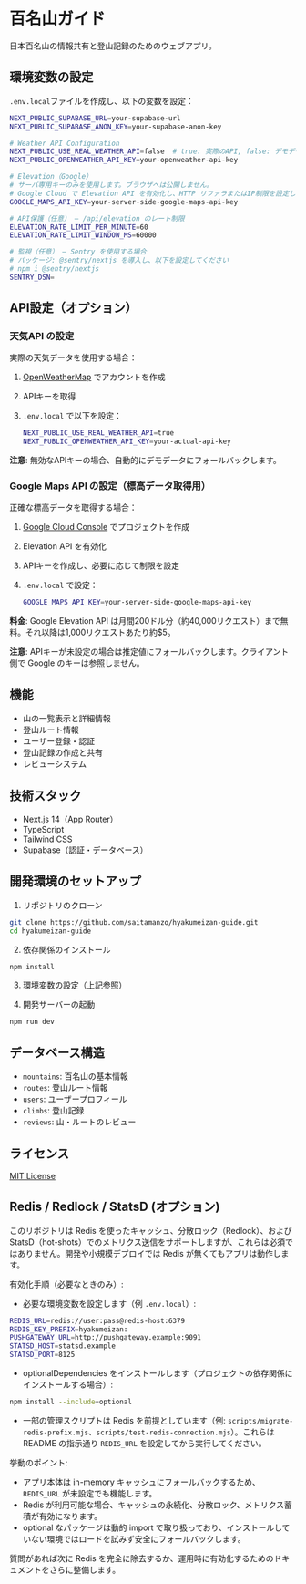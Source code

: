 # 百名山ガイド

日本百名山の情報共有と登山記録のためのウェブアプリ。

## 環境変数の設定

`.env.local`ファイルを作成し、以下の変数を設定：

```bash
NEXT_PUBLIC_SUPABASE_URL=your-supabase-url
NEXT_PUBLIC_SUPABASE_ANON_KEY=your-supabase-anon-key

# Weather API Configuration
NEXT_PUBLIC_USE_REAL_WEATHER_API=false  # true: 実際のAPI, false: デモデータ
NEXT_PUBLIC_OPENWEATHER_API_KEY=your-openweather-api-key

# Elevation（Google）
# サーバ専用キーのみを使用します。ブラウザへは公開しません。
# Google Cloud で Elevation API を有効化し、HTTP リファラまたはIP制限を設定してください。
GOOGLE_MAPS_API_KEY=your-server-side-google-maps-api-key

# API保護（任意） – /api/elevation のレート制限
ELEVATION_RATE_LIMIT_PER_MINUTE=60
ELEVATION_RATE_LIMIT_WINDOW_MS=60000

# 監視（任意） – Sentry を使用する場合
# パッケージ: @sentry/nextjs を導入し、以下を設定してください
# npm i @sentry/nextjs
SENTRY_DSN=
```

## API設定（オプション）

### 天気API の設定

実際の天気データを使用する場合：

1. [OpenWeatherMap](https://openweathermap.org/api) でアカウントを作成
2. APIキーを取得
3. `.env.local` で以下を設定：

   ```bash
   NEXT_PUBLIC_USE_REAL_WEATHER_API=true
   NEXT_PUBLIC_OPENWEATHER_API_KEY=your-actual-api-key
   ```

**注意**: 無効なAPIキーの場合、自動的にデモデータにフォールバックします。

### Google Maps API の設定（標高データ取得用）

正確な標高データを取得する場合：

1. [Google Cloud Console](https://console.cloud.google.com/) でプロジェクトを作成
2. Elevation API を有効化
3. APIキーを作成し、必要に応じて制限を設定
4. `.env.local` で設定：

   ```bash
   GOOGLE_MAPS_API_KEY=your-server-side-google-maps-api-key
   ```

**料金**: Google Elevation API は月間200ドル分（約40,000リクエスト）まで無料。それ以降は1,000リクエストあたり約$5。

**注意**: APIキーが未設定の場合は推定値にフォールバックします。クライアント側で Google のキーは参照しません。

## 機能

- 山の一覧表示と詳細情報
- 登山ルート情報
- ユーザー登録・認証
- 登山記録の作成と共有
- レビューシステム

## 技術スタック

- Next.js 14（App Router）
- TypeScript
- Tailwind CSS
- Supabase（認証・データベース）

## 開発環境のセットアップ

1. リポジトリのクローン

```bash
git clone https://github.com/saitamanzo/hyakumeizan-guide.git
cd hyakumeizan-guide
```

2. 依存関係のインストール

```bash
npm install
```

3. 環境変数の設定（上記参照）

4. 開発サーバーの起動

```bash
npm run dev
```

## データベース構造

- `mountains`: 百名山の基本情報
- `routes`: 登山ルート情報
- `users`: ユーザープロフィール
- `climbs`: 登山記録
- `reviews`: 山・ルートのレビュー

## ライセンス

[MIT License](LICENSE)

## Redis / Redlock / StatsD (オプション)

このリポジトリは Redis を使ったキャッシュ、分散ロック（Redlock）、および StatsD（hot-shots）でのメトリクス送信をサポートしますが、これらは必須ではありません。開発や小規模デプロイでは Redis が無くてもアプリは動作します。

有効化手順（必要なときのみ）:

- 必要な環境変数を設定します（例 `.env.local`）:

```bash
REDIS_URL=redis://user:pass@redis-host:6379
REDIS_KEY_PREFIX=hyakumeizan:
PUSHGATEWAY_URL=http://pushgateway.example:9091
STATSD_HOST=statsd.example
STATSD_PORT=8125
```

- optionalDependencies をインストールします（プロジェクトの依存関係にインストールする場合）:

```bash
npm install --include=optional
```

- 一部の管理スクリプトは Redis を前提としています（例: `scripts/migrate-redis-prefix.mjs`、`scripts/test-redis-connection.mjs`）。これらは README の指示通り `REDIS_URL` を設定してから実行してください。

挙動のポイント:

- アプリ本体は in-memory キャッシュにフォールバックするため、`REDIS_URL` が未設定でも機能します。
- Redis が利用可能な場合、キャッシュの永続化、分散ロック、メトリクス蓄積が有効になります。
- optional なパッケージは動的 import で取り扱っており、インストールしていない環境ではロードを試みず安全にフォールバックします。

質問があれば次に Redis を完全に除去するか、運用時に有効化するためのドキュメントをさらに整備します。
